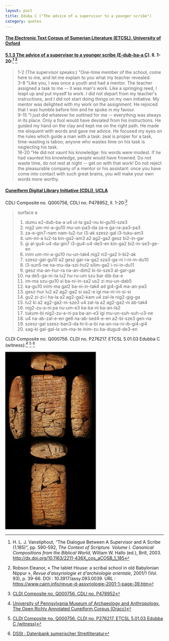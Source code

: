 ```yaml
---
layout: post
title: Eduba C ("The advice of a supervisor to a younger scribe")
category: quotes
---
```


#### [The Electronic Text Corpus of Sumerian Literature (ETCSL), University of Oxford](https://etcsl.orinst.ox.ac.uk/)

#### [5.1.3 The advice of a supervisor to a younger scribe (E-dub-ba-a C)](https://etcsl.orinst.ox.ac.uk/section5/tr513.htm). ll. 1-20:[^1] [^A]

[^1]: H. L. J. Vanstiphout, “The Dialogue Between A Supervisor and A Scribe (1.185)”, pp. 590-592, *The Context of Scripture. Volume I. Canonical Compositions from the Biblical World*, William W. Hallo (ed.), Brill, 2003. <http://dx.doi.org/10.1163/2211-436X_cos_aCOSB_1_185>

[^A]: Robson Eleanor, « The tablet House: a scribal school in old Babylonian Nippur », *Revue d'assyriologie et d'archéologie orientale*, 2001/1 (Vol. 93), p. 39-66. DOI : 10.3917/assy.093.0039. URL : <https://www.cairn.info/revue-d-assyriologie-2001-1-page-39.htm>

> 1-2 (The supervisor speaks:) "One-time member of the school, come here to me, and let me explain to you what my teacher revealed.  
> 3-8 "Like you, I was once a youth and had a mentor. The teacher assigned a task to me -- it was man's work. Like a springing reed, I leapt up and put myself to work. I did not depart from my teacher's instructions, and I did not start doing things on my own initiative. My mentor was delighted with my work on the assignment. He rejoiced that I was humble before him and he spoke in my favour.  
> 9-15 "I just did whatever he outlined for me -- everything was always in its place. Only a fool would have deviated from his instructions. He guided my hand on the clay and kept me on the right path. He made me eloquent with words and gave me advice. He focused my eyes on the rules which guide a man with a task: zeal is proper for a task, time-wasting is taboo; anyone who wastes time on his task is neglecting his task.  
> 16-20 "He did not vaunt his knowledge: his words were modest. If he had vaunted his knowledge, people would have frowned. Do not waste time, do not rest at night -- get on with that work! Do not reject the pleasurable company of a mentor or his assistant: once you have come into contact with such great brains, you will make your own words more worthy.

#### [Cuneiform Digital Library Initiative (CDLI), UCLA](https://cdli.ucla.edu/)

CDLI Composite no. Q000756, CDLI no. P478952, ll. 1-20:[^2]

> surface a  
> 1. dumu e2-dub-ba-a u4 ul-la ga2-nu ki-gu10-sze3  
> 2. nig2 um-mi-a-gu10 mu-un-pa3-da za-e ga-ra-pa3-pa3  
> 3. za-e-gin7-nam nam-lu2-tur i3-ak szesz-gal i3-tuku-am3  
> 4. um-mi-a lu2-ta kin-ga2-am3 a2 ag2-ga2 gesz bi2-in-gar  
> 5. gi al-gu4-u4-da-gin7 i3-gu4-u4-de3-en kin-ga2 bi2-in-se3-ge-en  
> 6. inim um-mi-a-gu10 nu-un-tak4 nig2 ni2-ga2 li-bi2-ak  
> 7. szesz-gal-gu10 a2 gesz gar-ra-ga2 sza3-ga-ni i-ni-in-du10  
> 8. i3-sun5-ne na-mu-da-szi-hul2 silim-ga2 i-ni-in-du11  
> 9. gesz ma-an-hur-ra na-an-dim2 ki-bi-sze3 al-gar-gar  
> 10. na de5-ga-ni-ta lu2 hu-ru-um szu bar dib-ba-e  
> 11. im-ma szu-gu10 si ba-ni-in-sa2 us2 zi mu-un-dab5  
> 12. ka-gu10 inim-ma gal2 ba-ni-in-tak4 ad gi4-gi4 ma-an-pa3  
> 13. gesz-hur lu2 a2 ag2-ga2 si sa2-e igi ma-ni-in-si-si  
> 14. gu2 zi-zi-i ha-la a2 ag2-ga2-kam u4 zal-le nig2-gig-ga  
> 15. lu2 ki a2 ag2-ga2-ni-sze3 u4 zal-la a2 ag2-ga2-ni ab-tak4  
> 16. nig2-zu-a-ni pa nu-um-e3 ka-ka-ni ba-an-la2  
> 17. tukum-bi nig2-zu-a-ni pa ba-an-e3 igi mu-un-suh-suh-u3-ne  
> 18. u4 na-ab-zal-e-en ge6 na-ab-sed4-e-en a2-bi-sze3 gen-na  
> 19. szesz-gal szesz-ban3-da hi-li-a-bi na-an-na-ni-ib-gi4-gi4  
> 20. sag-ki gal-gal-la um-ma-te inim-zu ba-dugud-de3-en

[^2]: [CLDI Composite no. Q000756. CDLI no. P478952](https://cdli.ucla.edu/P478952)

CLDI Composite no. Q000756. CLDI no. P276217. ETCSL 5.01.03 Edubba C (witness):[^3] [^4] [^5]

[![CDLI no. P276217. CDLI Literary 000756, ex. 015](/assets/images/P276217.png)](https://cdli.ucla.edu/search/archival_view.php?ObjectID=P276217)

[^3]: [University of Pennsylvania Museum of Archaeology and Anthropology. The Open Richly Annotated Cuneiform Corpus (Oracc)](http://oracc.museum.upenn.edu/)

[^4]: [CLDI Composite no. Q000756. CLDI no. P276217. ETCSL 5.01.03 Edubba C (witness)](https://cdli.ucla.edu/search/archival_view.php?ObjectID=P276217)

[^5]: [DSSt : Datenbank sumerischer Streitliteratur](http://oracc.museum.upenn.edu/dsst/pager)